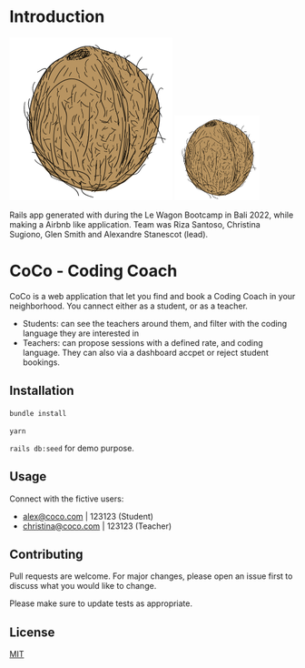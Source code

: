 # Introduction

![Image](https://github.com/alexstan67/coco/blob/master/app/assets/images/coco_logo.png)
<img src="https://github.com/alexstan67/coco/blob/master/app/assets/images/coco_logo.png" width="150" />

Rails app generated with during the Le Wagon Bootcamp in Bali 2022, while making a Airbnb like application. Team was Riza Santoso, Christina Sugiono, Glen Smith and Alexandre Stanescot (lead).

# CoCo - Coding Coach

CoCo is a web application that let you find and book a Coding Coach in your neighborhood. You cannect either as a student, or as a teacher.
* Students: can see the teachers around them, and filter with the coding language they are interested in
* Teachers: can propose sessions with a defined rate, and coding language. They can also via a dashboard accpet or reject student bookings.


## Installation

`bundle install`

`yarn`

`rails db:seed` for demo purpose.

## Usage

Connect with the fictive users:
* alex@coco.com | 123123 (Student)
* christina@coco.com | 123123 (Teacher)

## Contributing
Pull requests are welcome. For major changes, please open an issue first to discuss what you would like to change.

Please make sure to update tests as appropriate.

## License
[MIT](https://choosealicense.com/licenses/mit/)
